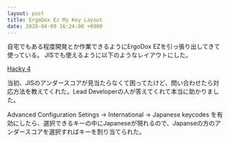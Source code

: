```yaml
---
layout: post
title: ErgoDox Ez My Key Layout
date: 2020-04-09 16:24:00 +0900
---
```


自宅でもある程度開発とか作業できるようにErgoDox EZを引っ張り出してきて使っている。
JISでも使えるように以下のようなレイアウトにした。

[Hacky 4](https://configure.ergodox-ez.com/ergodox-ez/layouts/Xq4xo/latest/0)

当初、JISのアンダースコアが見当たらなくて困ってたけど、問い合わせたら対応方法を教えてくれた。Lead Developerの人が答えてくれて本当に助かりました。

Advanced Configuration Setings -> International -> Japanese keycodes を有効にしたら、選択できるキーの中にJapaneseが現れるので、Japanseの方のアンダースコアを選択すればキーを割り当てられた。

